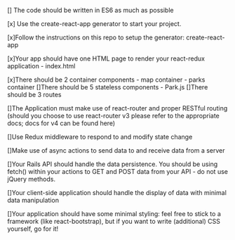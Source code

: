 [] The code should be written in ES6 as much as possible

[x] Use the create-react-app generator to start your project.

[x]Follow the instructions on this repo to setup the generator: create-react-app

[x]Your app should have one HTML page to render your react-redux application
    - index.html

[x]There should be 2 container components
    - map container 
    - parks container 
[]There should be 5 stateless components
    - Park.js 
[]There should be 3 routes

[]The Application must make use of react-router and proper RESTful routing (should you choose to use react-router v3 please refer to the appropriate docs; docs for v4 can be found here)

[]Use Redux middleware to respond to and modify state change

[]Make use of async actions to send data to and receive data from a server

[]Your Rails API should handle the data persistence. You should be using fetch() within your actions to GET and POST data from your API - do not use jQuery methods.

[]Your client-side application should handle the display of data with minimal data manipulation

[]Your application should have some minimal styling: feel free to stick to a framework (like react-bootstrap), but if you want to write (additional) CSS yourself, go for it!